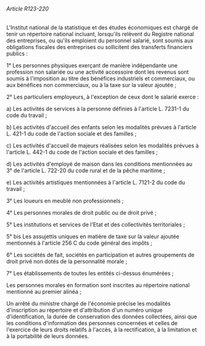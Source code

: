 ###### Article R123-220

L'Institut national de la statistique et des études économiques est chargé de tenir un répertoire national incluant, lorsqu'ils relèvent du Registre national des entreprises, ou qu'ils emploient du personnel salarié, sont soumis aux obligations fiscales des entreprises ou sollicitent des transferts financiers publics :

1° Les personnes physiques exerçant de manière indépendante une profession non salariée ou une activité accessoire dont les revenus sont soumis à l'imposition au titre des bénéfices industriels et commerciaux, ou aux bénéfices non commerciaux, ou à la taxe sur la valeur ajoutée ;

2° Les particuliers employeurs, à l'exception de ceux dont le salarié exerce :

a) Les activités de services à la personne définies à l'article L. 7231-1 du code du travail ;

b) Les activités d'accueil des enfants selon les modalités prévues à l'article L. 421-1 du code de l'action sociale et des familles ;

c) Les activités d'accueil de majeurs réalisées selon les modalités prévues à l'article L. 442-1 du code de l'action sociale et des familles ;

d) Les activités d'employé de maison dans les conditions mentionnées au 3° de l'article L. 722-20 du code rural et de la pêche maritime ;

e) Les activités artistiques mentionnées à l'article L. 7121-2 du code du travail ;

3° Les loueurs en meublé non professionnels ;

4° Les personnes morales de droit public ou de droit privé ;

5° Les institutions et services de l'Etat et des collectivités territoriales ;

5° bis Les assujettis uniques en matière de taxe sur la valeur ajoutée mentionnés à l'article 256 C du code général des impôts ;

6° Les sociétés de fait, sociétés en participation et autres groupements de droit privé non dotés de la personnalité morale ;

7° Les établissements de toutes les entités ci-dessus énumérées ;

Les personnes morales en formation sont inscrites au répertoire national mentionné au premier alinéa ;

Un arrêté du ministre chargé de l'économie précise les modalités d'inscription au répertoire et d'attribution d'un numéro unique d'identification, la durée de conservation des données collectées, ainsi que les conditions d'information des personnes concernées et celles de l'exercice de leurs droits relatifs à l'accès, à la rectification, à la limitation et à la portabilité de leurs données.

